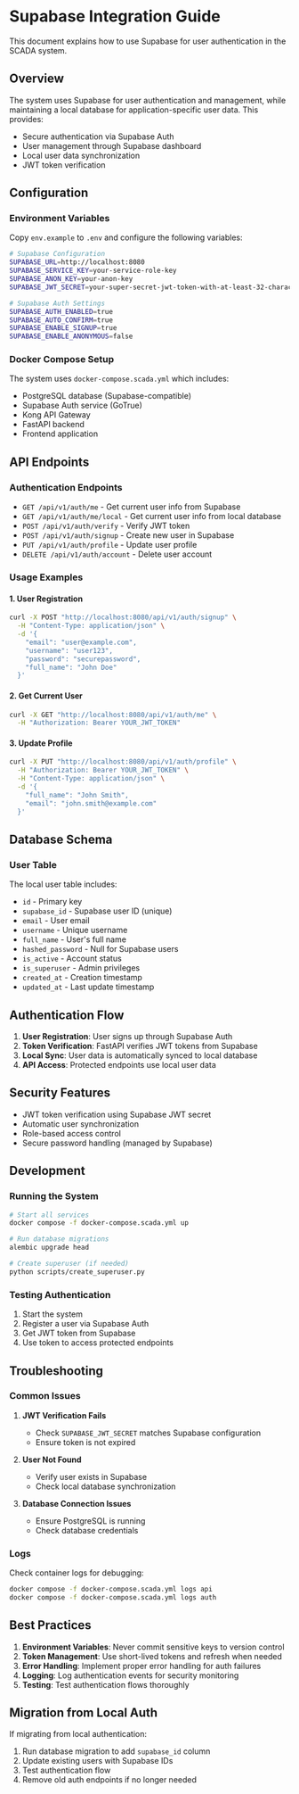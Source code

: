 # Supabase Integration Guide

This document explains how to use Supabase for user authentication in the SCADA system.

## Overview

The system uses Supabase for user authentication and management, while maintaining a local database for application-specific user data. This provides:

- Secure authentication via Supabase Auth
- User management through Supabase dashboard
- Local user data synchronization
- JWT token verification

## Configuration

### Environment Variables

Copy `env.example` to `.env` and configure the following variables:

```bash
# Supabase Configuration
SUPABASE_URL=http://localhost:8080
SUPABASE_SERVICE_KEY=your-service-role-key
SUPABASE_ANON_KEY=your-anon-key
SUPABASE_JWT_SECRET=your-super-secret-jwt-token-with-at-least-32-characters-long

# Supabase Auth Settings
SUPABASE_AUTH_ENABLED=true
SUPABASE_AUTO_CONFIRM=true
SUPABASE_ENABLE_SIGNUP=true
SUPABASE_ENABLE_ANONYMOUS=false
```

### Docker Compose Setup

The system uses `docker-compose.scada.yml` which includes:

- PostgreSQL database (Supabase-compatible)
- Supabase Auth service (GoTrue)
- Kong API Gateway
- FastAPI backend
- Frontend application

## API Endpoints

### Authentication Endpoints

- `GET /api/v1/auth/me` - Get current user info from Supabase
- `GET /api/v1/auth/me/local` - Get current user info from local database
- `POST /api/v1/auth/verify` - Verify JWT token
- `POST /api/v1/auth/signup` - Create new user in Supabase
- `PUT /api/v1/auth/profile` - Update user profile
- `DELETE /api/v1/auth/account` - Delete user account

### Usage Examples

#### 1. User Registration

```bash
curl -X POST "http://localhost:8080/api/v1/auth/signup" \
  -H "Content-Type: application/json" \
  -d '{
    "email": "user@example.com",
    "username": "user123",
    "password": "securepassword",
    "full_name": "John Doe"
  }'
```

#### 2. Get Current User

```bash
curl -X GET "http://localhost:8080/api/v1/auth/me" \
  -H "Authorization: Bearer YOUR_JWT_TOKEN"
```

#### 3. Update Profile

```bash
curl -X PUT "http://localhost:8080/api/v1/auth/profile" \
  -H "Authorization: Bearer YOUR_JWT_TOKEN" \
  -H "Content-Type: application/json" \
  -d '{
    "full_name": "John Smith",
    "email": "john.smith@example.com"
  }'
```

## Database Schema

### User Table

The local user table includes:

- `id` - Primary key
- `supabase_id` - Supabase user ID (unique)
- `email` - User email
- `username` - Unique username
- `full_name` - User's full name
- `hashed_password` - Null for Supabase users
- `is_active` - Account status
- `is_superuser` - Admin privileges
- `created_at` - Creation timestamp
- `updated_at` - Last update timestamp

## Authentication Flow

1. **User Registration**: User signs up through Supabase Auth
2. **Token Verification**: FastAPI verifies JWT tokens from Supabase
3. **Local Sync**: User data is automatically synced to local database
4. **API Access**: Protected endpoints use local user data

## Security Features

- JWT token verification using Supabase JWT secret
- Automatic user synchronization
- Role-based access control
- Secure password handling (managed by Supabase)

## Development

### Running the System

```bash
# Start all services
docker compose -f docker-compose.scada.yml up

# Run database migrations
alembic upgrade head

# Create superuser (if needed)
python scripts/create_superuser.py
```

### Testing Authentication

1. Start the system
2. Register a user via Supabase Auth
3. Get JWT token from Supabase
4. Use token to access protected endpoints

## Troubleshooting

### Common Issues

1. **JWT Verification Fails**
   - Check `SUPABASE_JWT_SECRET` matches Supabase configuration
   - Ensure token is not expired

2. **User Not Found**
   - Verify user exists in Supabase
   - Check local database synchronization

3. **Database Connection Issues**
   - Ensure PostgreSQL is running
   - Check database credentials

### Logs

Check container logs for debugging:

```bash
docker compose -f docker-compose.scada.yml logs api
docker compose -f docker-compose.scada.yml logs auth
```

## Best Practices

1. **Environment Variables**: Never commit sensitive keys to version control
2. **Token Management**: Use short-lived tokens and refresh when needed
3. **Error Handling**: Implement proper error handling for auth failures
4. **Logging**: Log authentication events for security monitoring
5. **Testing**: Test authentication flows thoroughly

## Migration from Local Auth

If migrating from local authentication:

1. Run database migration to add `supabase_id` column
2. Update existing users with Supabase IDs
3. Test authentication flow
4. Remove old auth endpoints if no longer needed 